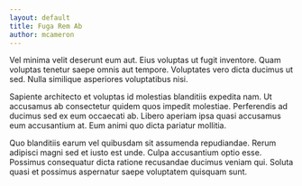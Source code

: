 ```yaml
---
layout: default
title: Fuga Rem Ab
author: mcameron
---
```


Vel minima velit deserunt eum aut. Eius voluptas ut fugit inventore. Quam voluptas tenetur saepe omnis aut tempore. Voluptates vero dicta ducimus ut sed. Nulla similique asperiores voluptatibus nisi.

Sapiente architecto et voluptas id molestias blanditiis expedita nam. Ut accusamus ab consectetur quidem quos impedit molestiae. Perferendis ad ducimus sed ex eum occaecati ab. Libero aperiam ipsa quasi accusamus eum accusantium at. Eum animi quo dicta pariatur mollitia.

Quo blanditiis earum vel quibusdam sit assumenda repudiandae. Rerum adipisci magni sed et iusto est unde. Culpa accusantium optio esse. Possimus consequatur dicta ratione recusandae ducimus veniam qui. Soluta quasi et possimus aspernatur saepe voluptatem quisquam sunt.
